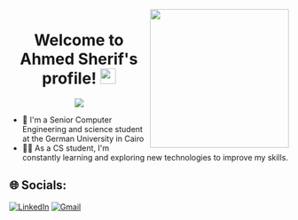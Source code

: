 
<img width="250" align="right" src="https://c.tenor.com/_DOBjnGspYAAAAAM/code-coding.gif">

<h1 align="center">
  Welcome to Ahmed Sherif's profile!
  <img src="https://media.giphy.com/media/hvRJCLFzcasrR4ia7z/giphy.gif" width="28">
</h1>

<!-- Typing SVG by DenverCoder1 - https://github.com/DenverCoder1/readme-typing-svg -->
<p align="center">
  <a href="https://github.com/DenverCoder1/readme-typing-svg"><img src="https://readme-typing-svg.herokuapp.com/?lines=Software%20Engineering%20Student;Always%20learning%20new%20things&font=Fira%20Code&center=true&width=440&height=45&color=f75c7e&vCenter=true&size=22"></a>
</p> 

- 🏢 I'm a Senior Computer Engineering and science student at the German University in Cairo
- 👨‍💻 As a CS student, I'm constantly learning and exploring new technologies to improve my skills.


## 🌐 Socials:

[![LinkedIn](https://img.shields.io/badge/LinkedIn-%230077B5.svg?logo=linkedin&logoColor=white)](www.linkedin.com/in/ahmed-sherif-844957211) 
 [![Gmail](https://img.shields.io/badge/Gmail-%230077B5.svg?logo=gmail&logoColor=white)](mailto:ahmedsherifsaid2000@gmail.com)



